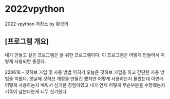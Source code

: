 # 2022vpython
2022 vpython 저장소 by 황금의
## [프로그램 개요]
내가 만들고 싶은 프로그램은 을 위한  프로그램이다. 이 프로그램은 어떻게 만들어서 저렇게 사용되면 좋겠다. 

220616 - 깃허브 가입 및 사용 방법 익히기
오늘은 깃허브 가입을 하고 간단한 사용 방법을 익혔다. 옛날에 깃허브 계정을 만들긴 했지만 어떻게 사용하는지 몰랐는데 이번에 어떻게 사용하는지 배워서 신기한 경험이였고 내가 언제 어떻게 무슨부분을 수정했는지 기록이 남는다는게 너무 신기했다
